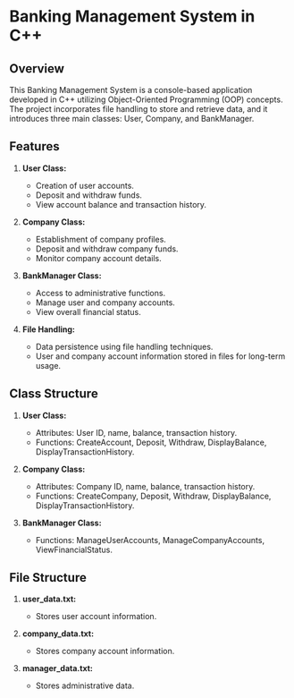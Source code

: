 # Banking Management System in C++

## Overview

This Banking Management System is a console-based application developed in C++ utilizing Object-Oriented Programming (OOP) concepts. The project incorporates file handling to store and retrieve data, and it introduces three main classes: User, Company, and BankManager.

## Features

1. **User Class:**
   - Creation of user accounts.
   - Deposit and withdraw funds.
   - View account balance and transaction history.

2. **Company Class:**
   - Establishment of company profiles.
   - Deposit and withdraw company funds.
   - Monitor company account details.

3. **BankManager Class:**
   - Access to administrative functions.
   - Manage user and company accounts.
   - View overall financial status.

4. **File Handling:**
   - Data persistence using file handling techniques.
   - User and company account information stored in files for long-term usage.


## Class Structure

1. **User Class:**
   - Attributes: User ID, name, balance, transaction history.
   - Functions: CreateAccount, Deposit, Withdraw, DisplayBalance, DisplayTransactionHistory.

2. **Company Class:**
   - Attributes: Company ID, name, balance, transaction history.
   - Functions: CreateCompany, Deposit, Withdraw, DisplayBalance, DisplayTransactionHistory.

3. **BankManager Class:**
   - Functions: ManageUserAccounts, ManageCompanyAccounts, ViewFinancialStatus.

## File Structure

1. **user_data.txt:**
   - Stores user account information.

2. **company_data.txt:**
   - Stores company account information.

3. **manager_data.txt:**
   - Stores administrative data.
